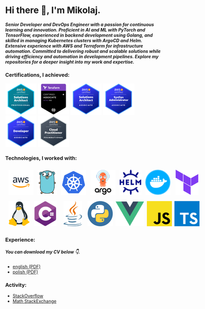 <h1>Hi there 👋, I'm Mikolaj.</h1>
<h5>Senior Developer and DevOps Engineer with a passion for continuous learning and innovation. Proficient in AI and ML with PyTorch and TensorFlow, experienced in backend development using Golang, and skilled in managing Kubernetes clusters with ArgoCD and Helm. Extensive experience with AWS and Terraform for infrastructure automation. Committed to delivering robust and scalable solutions while driving efficiency and automation in development pipelines. Explore my repositories for a deeper insight into my work and expertise.</h5>
<h3>Certifications, I achieved:</h3>
<p align="left">
  <img style="object-fit: contain;" src="./img/AWS-Certified-Solutions-Architect-Professional.png" width="100" height="100" alt="cs">
  <img style="object-fit: contain;" src="./img/Terraform-Certified-Associate.png" width="100" height="100" alt="cs">
  <img style="object-fit: contain;" src="./img/AWS-Certified-Solutions-Architect-Associate.png" width="100" height="100" alt="cs">
  <img style="object-fit: contain;" src="./img/AWS-Certified-SysOps-Administrator-Associate.png" width="100" height="100" alt="cs">
  <img style="object-fit: contain;" src="./img/AWS-Certified-Developer-Associate.png" width="100" height="100" alt="cs">
  <img style="object-fit: contain;" src="./img/AWS-Certified-Cloud-Practitioner.png" width="100" height="100" alt="cs">
</p>

<h3>Technologies, I worked with:</h3>
<div style="padding: 10px; display:flex; justify-content: space-between; width: 610px" align="left">
  <img style="object-fit: contain" src="./img/aws.png" height="80" alt="cs">
  <img style="object-fit: contain" src="./img/go.png" height="80" alt="cs">
  <img style="object-fit: contain" src="./img/k8s.png" height="80" alt="cs">
  <img style="object-fit: contain" src="./img/argo.png" height="80" alt="cs">
  <img style="object-fit: contain" src="./img/helm.png" height="80" alt="cs">
  <img style="object-fit: contain" src="./img/docker.png" width="80" height="80" alt="cs">
  <img style="object-fit: contain" src="./img/terraform.png" width="80" height="80" alt="cs">
</div>
<div style="padding: 10px; display:flex; justify-content: space-between; width: 610px" align="left">
  <img style="object-fit: contain" src="./img/linux.png" height="80" alt="cs">
  <img style="object-fit: contain" src="./img/cs.png" width="80" height="80" alt="cs">
  <img style="object-fit: contain" src="./img/java.png" width="80" height="80" alt="cs">
  <img style="object-fit: contain" src="./img/py.png" width="80" height="80" alt="cs">
  <img style="object-fit: contain" src="./img/vue.png" height="80" alt="cs">
  <img style="object-fit: contain" src="./img/js.png" height="80" alt="cs">
  <img style="object-fit: contain" src="./img/ts.png" height="80" alt="cs">
</div>

<h3>Experience:</h3>
<h5>You can download my CV below 👇.</h5>
<ul>
  <li>
    <a href="https://github.com/mikolajsemeniuk/mikolajsemeniuk/blob/main/cvs/cv_mikolaj_semeniuk_en.pdf">
      english (PDF)
    </a>
  </li>
  <li>
    <a href="https://github.com/mikolajsemeniuk/mikolajsemeniuk/blob/main/cvs/cv_mikolaj_semeniuk_pl.pdf">
      polish (PDF)
    </a>
  </li>
 </ul>
 <h3>Activity:</h3>
 <ul>
  <li>
    <a href="https://stackoverflow.com/users/13947931/mikolaj-semeniuk">
      StackOverflow
    </a>
  </li>
  <li>
    <a href="https://math.stackexchange.com/users/872720/mikolaj-semeniuk">
      Math StackExchange
    </a>
  </li>
 </ul>
